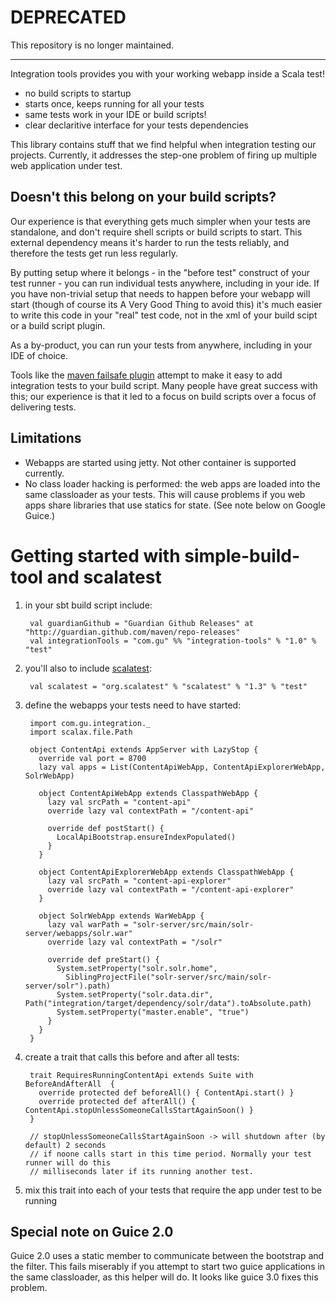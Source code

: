 # DEPRECATED

This repository is no longer maintained.

* * *

Integration tools provides you with your working webapp inside a Scala test!

- no build scripts to startup
- starts once, keeps running for all your tests
- same tests work in your IDE or build scripts!
- clear declaritive interface for your tests dependencies

This library contains stuff that we find helpful when integration testing
our projects. Currently, it addresses the step-one problem of firing up
multiple web application under test.



Doesn't this belong on your build scripts?
------------------------------------------

Our experience is that everything gets much simpler when your tests are
standalone, and don't require shell scripts or build scripts to start.
This external dependency means it's harder to run the tests reliably,
and therefore the tests get run less regularly.

By putting setup where it belongs - in the "before test" construct of your
test runner - you can run individual tests anywhere, including in your ide.
If you have non-trivial setup that needs to happen before your webapp will start
(though of course its A Very Good Thing to avoid this) it's much easier to
write this code in your "real" test code, not in the xml of your build scipt
or a build script plugin.

As a by-product, you can run your tests from anywhere, including in your
IDE of choice.

Tools like the [maven failsafe plugin](http://maven.apache.org/plugins/maven-failsafe-plugin/)
attempt to make it easy to add integration tests to your build script. Many 
people have great success with this; our experience is that it led to a focus
on build scripts over a focus of delivering tests.

Limitations
-----------

  * Webapps are started using jetty. Not other container is supported currently.
  * No class loader hacking is performed: the web apps are loaded into the same classloader
as your tests. This will cause problems if you web apps share libraries that use
statics for state. (See note below on Google Guice.)

Getting started with simple-build-tool and scalatest
====================================================

1. in your sbt build script include:

        val guardianGithub = "Guardian Github Releases" at "http://guardian.github.com/maven/repo-releases"
        val integrationTools = "com.gu" %% "integration-tools" % "1.0" % "test"
    
2. you'll also to include [scalatest](http://www.scalatest.org):

        val scalatest = "org.scalatest" % "scalatest" % "1.3" % "test"

3. define the webapps your tests need to have started:

        import com.gu.integration._
        import scalax.file.Path

        object ContentApi extends AppServer with LazyStop {
          override val port = 8700
          lazy val apps = List(ContentApiWebApp, ContentApiExplorerWebApp, SolrWebApp)

          object ContentApiWebApp extends ClasspathWebApp {
            lazy val srcPath = "content-api"
            override lazy val contextPath = "/content-api"

            override def postStart() {
              LocalApiBootstrap.ensureIndexPopulated()
            }
          }

          object ContentApiExplorerWebApp extends ClasspathWebApp {
            lazy val srcPath = "content-api-explorer"
            override lazy val contextPath = "/content-api-explorer"
          }

          object SolrWebApp extends WarWebApp {
            lazy val warPath = "solr-server/src/main/solr-server/webapps/solr.war"
            override lazy val contextPath = "/solr"

            override def preStart() {
              System.setProperty("solr.solr.home",
                SiblingProjectFile("solr-server/src/main/solr-server/solr").path)
              System.setProperty("solr.data.dir", Path("integration/target/dependency/solr/data").toAbsolute.path)
              System.setProperty("master.enable", "true")
            }
          }
        }

4. create a trait that calls this before and after all tests:

        trait RequiresRunningContentApi extends Suite with BeforeAndAfterAll  {
          override protected def beforeAll() { ContentApi.start() }
          override protected def afterAll() { ContentApi.stopUnlessSomeoneCallsStartAgainSoon() }
        }

        // stopUnlessSomeoneCallsStartAgainSoon -> will shutdown after (by default) 2 seconds
        // if noone calls start in this time period. Normally your test runner will do this
        // milliseconds later if its running another test.

5. mix this trait into each of your tests that require the app under test to be running


Special note on Guice 2.0
-------------------------

Guice 2.0 uses a static member to communicate between the bootstrap and
the filter. This fails miserably if you attempt to start two guice applications
in the same classloader, as this helper will do. It looks like guice 3.0
fixes this problem.
